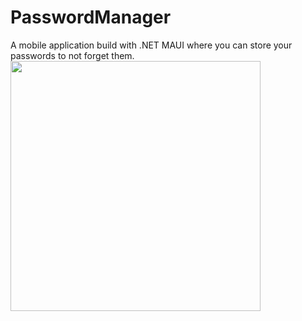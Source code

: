 # PasswordManager
A mobile application build with .NET MAUI where you can store your passwords to not forget them.
<img src="https://svgur.com/i/12345.svg" width="400">